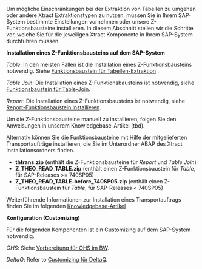 Um mögliche Einschränkungen bei der Extraktion von Tabellen zu umgehen oder andere Xtract Extraktionstypen zu nutzen, müssen Sie in Ihrem SAP-System bestimmte Einstellungen vornehmen oder unsere Z-Funktionsbausteine installieren. In diesem Abschnitt stellen wir die Schritte vor, welche Sie für die jeweiligen Xtract Komponente in Ihrem SAP-System durchführen müssen.


**Installation eines Z-Funktionsbausteins auf dem SAP-System**

*Table*: In den meisten Fällen ist die Installation eines Z-Funktionsbausteins notwendig. Siehe [Funktionsbaustein für Tabellen-Extraktion](./sap-customizing/funktionsbaustein-fuer-table-extraktion) . 

*Table Join*: Die Installation eines Z-Funktionsbausteins ist notwendig, siehe [Funktionsbaustein für Table-Join](./sap-customizing/funktionsbaustein-fuer-table-join).

*Report*: Die Installation eines Z-Funktionsbausteins ist notwendig, siehe [Report-Funktionsbaustein installieren](./sap-customizing/report-funktionsbaustein-installieren).

Um die Z-Funktionsbausteine manuell zu installieren, folgen Sie den Anweisungen in unserem Knowledgebase-Artikel (tbd).

Alternativ können Sie die Funktionsbausteine mit Hilfe der mitgelieferten Transportaufträge installieren, die Sie im Unterordner ABAP des Xtract Installationsordners finden.<br>

* **thtrans.zip** (enthält die Z-Funktionsbausteine für *Report* und *Table Join*)
* **Z_THEO_READ_TABLE.zip** (enthält einen Z-Funktionsbaustein für *Table*, für SAP-Releases >= 740SP05) 
* **Z_THEO_READ_TABLE-before_740SP05.zip** (enthält einen Z-Funktionsbaustein für *Table*, für SAP-Releases < 740SP05) 


Weiterführende Informationen zur Installation eines Transportauftrags finden Sie im folgenden [Knowledgebase-Artikel](https://kb.theobald-software.com/sap/how-to-import-an-sap-transport-request-with-the-transport-management-system-stms)

**Konfiguration (Customizing)**

Für die folgenden Komponenten ist ein Customizing auf dem SAP-System notwendig. 

*OHS*: Siehe [Vorbereitung für OHS im BW](./sap-customizing/vorbereitung-fuer-ohs-im-bw).

*DeltaQ*: Refer to [Customizing für DeltaQ](./sap-customizing/customizing-fuer-deltaq).
